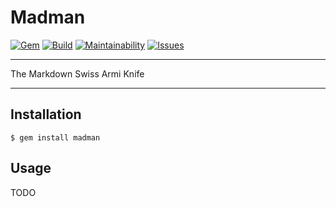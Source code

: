 Madman
==================================================

[![Gem](https://img.shields.io/gem/v/madman.svg?style=flat-square)](https://rubygems.org/gems/madman)
[![Build](https://img.shields.io/travis/DannyBen/madman.svg?style=flat-square)](https://travis-ci.org/DannyBen/madman)
[![Maintainability](https://img.shields.io/codeclimate/maintainability/DannyBen/madman.svg?style=flat-square)](https://codeclimate.com/github/DannyBen/madman)
[![Issues](https://img.shields.io/codeclimate/issues/github/DannyBen/madman.svg?style=flat-square)](https://codeclimate.com/github/DannyBen/madman)

---

The Markdown Swiss Armi Knife

---

Installation
--------------------------------------------------

    $ gem install madman



Usage
--------------------------------------------------

TODO
